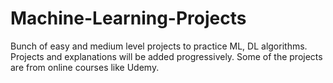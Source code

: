 # Machine-Learning-Projects
Bunch of easy and medium level projects to practice ML, DL algorithms.
Projects and explanations will be added progressively.
Some of the projects are from online courses like Udemy.
